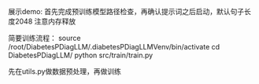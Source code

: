 展示demo:
首先完成预训练模型路径检查，再确认提示词之后启动，默认句子长度2048
注意内存释放

简要训练流程：
source /root/DiabetesPDiagLLM/.diabetesPDiagLLMVenv/bin/activate
cd DiabetesPDiagLLM/
python src/train/train.py

先在utils.py做数据预处理，再做训练